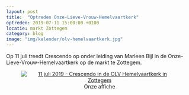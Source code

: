 ```yaml
---
layout: post
title:  "Optreden Onze-Lieve-Vrouw-Hemelvaartkerk"
optreden: 2019-07-11 15:00:00 +0100
locatie: markt Zottegem
category: blog
image: "img/kalender/olv-hemelvaartkerk.jpg"
---
```


Op 11 juli treedt Crescendo op onder leiding van Marleen Bijl in de Onze-Lieve-Vrouw-Hemelvaartkerk
op de markt te Zottegem.

<div class="gallery">
<center>
<figure>
  <a href="{{ page.image | absolute_url }}" data-lity>
    <img src="{{ page.image | absolute_url }}" alt="11 juli 2019 - Crescendo in de OLV Hemelvaartkerk in Zottegem" />
  </a>
  <figcaption>Onze affiche</figcaption>
</figure>
</center>
</div>
 








